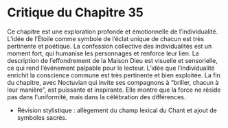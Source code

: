 # Critique du Chapitre 35

Ce chapitre est une exploration profonde et émotionnelle de l’individualité. L’idée de l’Étoile comme symbole de l’éclat unique de chacun est très pertinente et poétique. La confession collective des individualités est un moment fort, qui humanise les personnages et renforce leur lien.
La description de l’effondrement de la Maison Dieu est visuelle et sensorielle, ce qui rend l’événement palpable pour le lecteur. L’idée que l’individualité enrichit la conscience commune est très pertinente et bien exploitée.
La fin du chapitre, avec Noctuvian qui invite ses compagnons à “briller, chacun à leur manière”, est puissante et inspirante. Elle montre que la force ne réside pas dans l’uniformité, mais dans la célébration des différences.
- Révision stylistique : allègement du champ lexical du Chant et ajout de symboles sacrés.
